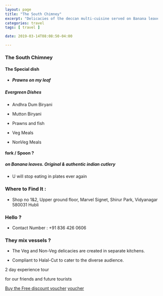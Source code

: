 ```yaml
---
layout: page
title: "The South Chimney"
excerpt: "Delicacies of the deccan multi-cuisine served on Banana leaves"
categories: travel
tags: [ travel ]

date: 2019-03-14T08:08:50-04:00

---
```



### The South Chimney




#### The Special dish

* ##### Prawns on my leaf

##### Evergreen Dishes

*  Andhra Dum Biryani

* Mutton Biryani

* Prawns and fish

* Veg Meals

* NonVeg Meals

#### fork / Spoon ?

#####  on Banana leaves. Original & authentic indian cutlery

*  U will stop eating in plates ever again


### Where to Find It :

* Shop no 1&2, Upper ground floor, Marvel Signet, Shirur Park, Vidyanagar
580031 Hubli

### Hello ?

* Contact Number : +91 836 426 0606

### They mix vessels ?

* The Veg and Non-Veg delicacies are created in separate kitchens.

* Compliant to Halal-Cut to cater to the diverse audience.



2 day experience tour

for our friends and future tourists


[Buy the Free discount voucher](https://ti.to/the-hd-tour/march-weekends/with/mlk-6mmacpy) [voucher](https://ti.to/the-hd-tour/march-weekends/with/mlk-6mmacpy)

<!--
[Buy the 1 Dollar discount voucher](https://ti.to/the-hd-tour/march-weekends/with/mlk-6mmacpy) [voucher](https://ti.to/the-hd-tour/march-weekends/with/mlk-6mmacpy)
-->
